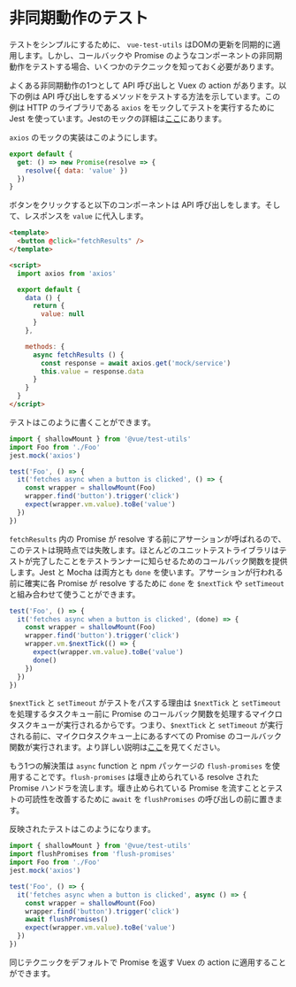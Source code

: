 # 非同期動作のテスト

テストをシンプルにするために、 `vue-test-utils` はDOMの更新を同期的に適用します。しかし、コールバックや Promise のようなコンポーネントの非同期動作をテストする場合、いくつかのテクニックを知っておく必要があります。

よくある非同期動作の1つとして API 呼び出しと Vuex の action があります。以下の例は API 呼び出しをするメソッドをテストする方法を示しています。この例は HTTP のライブラリである `axios` をモックしてテストを実行するために Jest を使っています。Jestのモックの詳細は[ここ](https://facebook.github.io/jest/docs/en/manual-mocks.html#content)にあります。

`axios` のモックの実装はこのようにします。

``` js
export default {
  get: () => new Promise(resolve => {
    resolve({ data: 'value' })
  })
}
```

ボタンをクリックすると以下のコンポーネントは API 呼び出しをします。そして、レスポンスを `value` に代入します。

``` html
<template>
  <button @click="fetchResults" />
</template>

<script>
  import axios from 'axios'

  export default {
    data () {
      return {
        value: null
      }
    },

    methods: {
      async fetchResults () {
        const response = await axios.get('mock/service')
        this.value = response.data
      }
    }
  }
</script>
```

テストはこのように書くことができます。

``` js
import { shallowMount } from '@vue/test-utils'
import Foo from './Foo'
jest.mock('axios')

test('Foo', () => {
  it('fetches async when a button is clicked', () => {
    const wrapper = shallowMount(Foo)
    wrapper.find('button').trigger('click')
    expect(wrapper.vm.value).toBe('value')
  })
})
```

`fetchResults` 内の Promise が resolve する前にアサーションが呼ばれるので、このテストは現時点では失敗します。ほとんどのユニットテストライブラリはテストが完了したことをテストランナーに知らせるためのコールバック関数を提供します。Jest と Mocha は両方とも `done` を使います。アサーションが行われる前に確実に各 Promise が resolve するために `done` を `$nextTick` や `setTimeout` と組み合わせて使うことができます。

``` js
test('Foo', () => {
  it('fetches async when a button is clicked', (done) => {
    const wrapper = shallowMount(Foo)
    wrapper.find('button').trigger('click')
    wrapper.vm.$nextTick(() => {
      expect(wrapper.vm.value).toBe('value')
      done()
    })
  })
})
```

`$nextTick` と `setTimeout` がテストをパスする理由は `$nextTick` と `setTimeout` を処理するタスクキュー前に Promise のコールバック関数を処理するマイクロタスクキューが実行されるからです。つまり、`$nextTick` と `setTimeout` が実行される前に、マイクロタスクキュー上にあるすべての Promise のコールバック関数が実行されます。より詳しい説明は[ここ](https://jakearchibald.com/2015/tasks-microtasks-queues-and-schedules/)を見てください。

もう1つの解決策は `async` function と npm パッケージの `flush-promises` を使用することです。`flush-promises` は堰き止められている resolve された Promise ハンドラを流します。堰き止められている Promise を流すこととテストの可読性を改善するために `await` を `flushPromises` の呼び出しの前に置きます。

反映されたテストはこのようになります。

``` js
import { shallowMount } from '@vue/test-utils'
import flushPromises from 'flush-promises'
import Foo from './Foo'
jest.mock('axios')

test('Foo', () => {
  it('fetches async when a button is clicked', async () => {
    const wrapper = shallowMount(Foo)
    wrapper.find('button').trigger('click')
    await flushPromises()
    expect(wrapper.vm.value).toBe('value')
  })
})
```

同じテクニックをデフォルトで Promise を返す Vuex の action に適用することができます。
